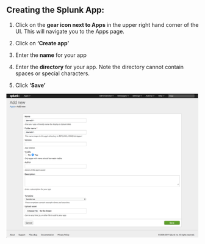 ## Creating the Splunk App: ##

1.  Click on the **gear icon next to Apps** in the upper right hand corner of
    the UI. This will navigate you to the Apps page.

2.  Click on **‘Create app’**

3.  Enter the **name** for your app

4.  Enter the **directory** for your app.  Note the directory cannot contain spaces or special characters.

5.  Click **‘Save’**

![FMC Screenshot](assets/images/pic4.png)
